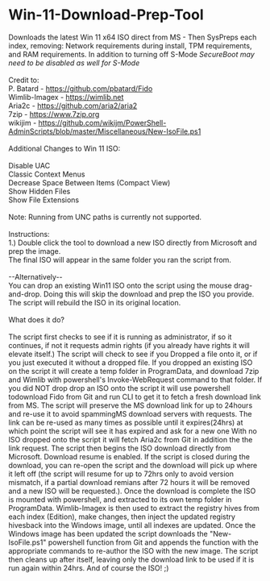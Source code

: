 # Win-11-Download-Prep-Tool<br>
Downloads the latest Win 11 x64 ISO direct from MS - Then SysPreps each index, removing: Network requirements during install, TPM requirements, and RAM requirements. In addition to turning off S-Mode *SecureBoot may need to be disabled as well for S-Mode*<br>
<br>
Credit to:<br>
P. Batard - <a href="https://github.com/pbatard/Fido">https://github.com/pbatard/Fido</a><br>
Wimlib-Imagex - <a href="https://wimlib.net">https://wimlib.net</a><br>
Aria2c - <a href="https://github.com/aria2/aria2">https://github.com/aria2/aria2</a><br>
7zip - <a href="https://www.7zip.org">https://www.7zip.org</a><br>
wikijim - <a href="https://github.com/wikijm/PowerShell-AdminScripts/blob/master/Miscellaneous/New-IsoFile.ps1">https://github.com/wikijm/PowerShell-AdminScripts/blob/master/Miscellaneous/New-IsoFile.ps1</a><br>
<br>
Additional Changes to Win 11 ISO:<br>
<br>
Disable UAC<br>
Classic Context Menus<br>
Decrease Space Between Items (Compact View)<br>
Show Hidden Files<br>
Show File Extensions<br>
<br>
Note: Running from UNC paths is currently not supported.<br>
<br>
Instructions:<br>
1.) Double click the tool to download a new ISO directly from Microsoft and prep the image. <br>
The final ISO will appear in the same folder you ran the script from.<br>
<br>
--Alternatively--<br>
You can drop an existing Win11 ISO onto the script using the mouse drag-and-drop. Doing this will skip the download and prep the ISO you provide. The script will rebuild the ISO in its original location.<br>
<br>
What does it do?<br>
<br>
The script first checks to see if it is running as administrator, if so it continues, if not it requests admin rights (if you already have rights it will
elevate itself.) The script will check to see if you Dropped a file onto it, or if you just executed it without a dropped file. If you dropped an 
existing ISO on the script it will create a temp folder in ProgramData, and download 7zip and Wimlib with powershell's Invoke-WebRequest command to that
folder. If you did NOT drop drop an ISO onto the script it will use powershell todownload Fido from Git and run CLI to get it to fetch a fresh download
link from MS. The script will preserve the MS download link for up to 24hours and re-use it to avoid spammingMS download servers with requests. The link
can be re-used as many times as possible until it expires(24hrs) at which point the script will see it has expired and ask for a new one With no ISO
dropped onto the script it will fetch Aria2c from Git in addition the the link request. The script then begins the ISO download directly from Microsoft.
Download resume is enabled. If the script is closed during the download, you can re-open the script and the download will pick up where it left off (the
script will resume for up to 72hrs only to avoid version mismatch, if a partial download remians after 72 hours it will be removed and a new ISO will be
requested.). Once the download is complete the ISO is mounted with powershell, and extracted to its own temp folder in ProgramData. Wimlib-Imagex is then
used to extract the registry hives from each index (Edition), make changes, then inject the updated registry hivesback into the Windows image, until all
indexes are updated. Once the Windows image has been updated the script downloads the "New-IsoFile.ps1" powershell function from Git and appends the
function with the appropriate commands to re-author the ISO with the new image. The script then cleans up after itself, leaving only the download link to
be used if it is run again within 24hrs. And of course the ISO! ;)
